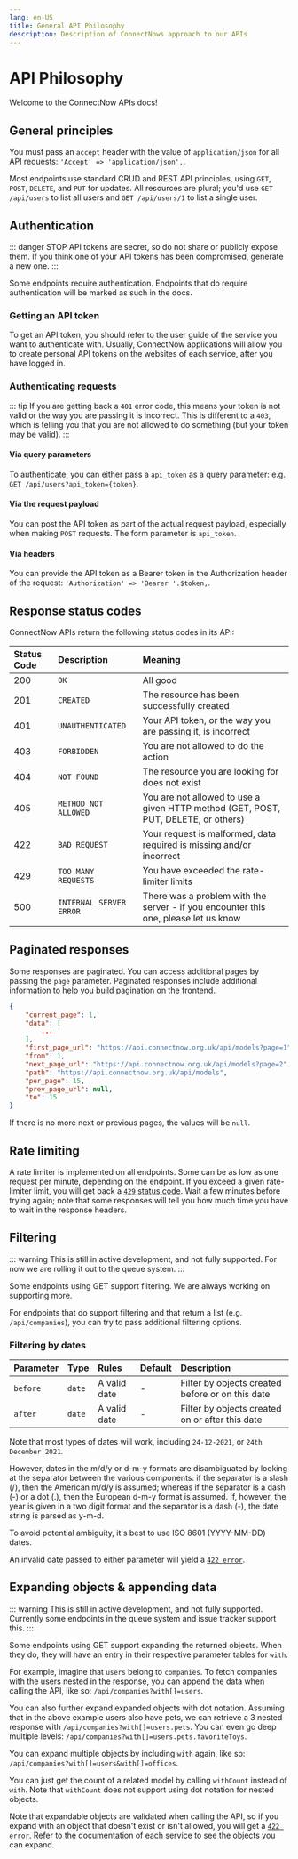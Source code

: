 ```yaml
---
lang: en-US
title: General API Philosophy
description: Description of ConnectNows approach to our APIs
---
```

# API Philosophy
Welcome to the ConnectNow APIs docs!

## General principles

You must pass an `accept` header with the value of `application/json` for all API requests: `'Accept' => 'application/json',`.

Most endpoints use standard CRUD and REST API principles, using `GET`, `POST`, `DELETE`, and `PUT` for updates. All resources are plural; you'd use `GET /api/users` to list all users and `GET /api/users/1` to list a single user.

## Authentication

::: danger STOP
API tokens are secret, so do not share or publicly expose them. If you think one of your API tokens has been compromised, generate a new one.
:::

Some endpoints require authentication. Endpoints that do require authentication will be marked as such in the docs.

### Getting an API token

To get an API token, you should refer to the user guide of the service you want to authenticate with. Usually, ConnectNow applications will allow you to create personal API tokens on the websites of each service, after you have logged in.

### Authenticating requests

::: tip
If you are getting back a `401` error code, this means your token is not valid or the way you are passing it is incorrect. This is different to a `403`, which is telling you that you are not allowed to do something (but your token may be valid).
:::

#### Via query parameters

To authenticate, you can either pass a `api_token` as a query parameter: e.g. `GET /api/users?api_token={token}`.

#### Via the request payload

You can post the API token as part of the actual request payload, especially when making `POST` requests. The form parameter is `api_token`.

#### Via headers

You can provide the API token as a Bearer token in the Authorization header of the request: `'Authorization' => 'Bearer '.$token,`.

## Response status codes

ConnectNow APIs return the following status codes in its API:

| Status Code | Description | Meaning |
| :--- | :--- | :--- |
| 200 | `OK` | All good
| 201 | `CREATED` | The resource has been successfully created
| 401 | `UNAUTHENTICATED` | Your API token, or the way you are passing it, is incorrect
| 403 | `FORBIDDEN` | You are not allowed to do the action
| 404 | `NOT FOUND` | The resource you are looking for does not exist
| 405 | `METHOD NOT ALLOWED` | You are not allowed to use a given HTTP method (GET, POST, PUT, DELETE, or others)
| 422 | `BAD REQUEST` | Your request is malformed, data required is missing and/or incorrect
| 429 | `TOO MANY REQUESTS` | You have exceeded the rate-limiter limits
| 500 | `INTERNAL SERVER ERROR` | There was a problem with the server - if you encounter this one, please let us know

## Paginated responses

Some responses are paginated. You can access additional pages by passing the `page` parameter. Paginated responses include additional information to help you build pagination on the frontend.

```json
{
	"current_page": 1,
	"data": [
		...
	],
	"first_page_url": "https://api.connectnow.org.uk/api/models?page=1",
	"from": 1,
	"next_page_url": "https://api.connectnow.org.uk/api/models?page=2",
	"path": "https://api.connectnow.org.uk/api/models",
	"per_page": 15,
	"prev_page_url": null,
	"to": 15
}
```
If there is no more next or previous pages, the values will be `null`.

## Rate limiting

A rate limiter is implemented on all endpoints. Some can be as low as one request per minute, depending on the endpoint. If you exceed a given rate-limiter limit, you will get back a [`429` status code](#response-status-codes). Wait a few minutes before trying again; note that some responses will tell you how much time you have to wait in the response headers.

## Filtering

::: warning
This is still in active development, and not fully supported. For now we are rolling it out to the queue system.
:::

Some endpoints using GET support filtering. We are always working on supporting more.

For endpoints that do support filtering and that return a list (e.g. `/api/companies`), you can try to pass additional filtering options.

### Filtering by dates

| Parameter | Type | Rules | Default | Description |
| :--- | :--- | :--- | :--- | :--- |
| `before` | `date` | A valid date | - | Filter by objects created before or on this date |
| `after` | `date` | A valid date | - | Filter by objects created on or after this date |

Note that most types of dates will work, including `24-12-2021`, or `24th December 2021`.

However, dates in the m/d/y or d-m-y formats are disambiguated by looking at the separator between the various components: if the separator is a slash (/), then the American m/d/y is assumed; whereas if the separator is a dash (-) or a dot (.), then the European d-m-y format is assumed. If, however, the year is given in a two digit format and the separator is a dash (-), the date string is parsed as y-m-d.

To avoid potential ambiguity, it's best to use ISO 8601 (YYYY-MM-DD) dates.

An invalid date passed to either parameter will yield a [`422 error`](#response-status-codes).

## Expanding objects & appending data

::: warning
This is still in active development, and not fully supported. Currently some endpoints in the queue system and issue tracker support this.
:::

Some endpoints using GET support expanding the returned objects. When they do, they will have an entry in their respective parameter tables for `with`.

For example, imagine that `users` belong to `companies`. To fetch companies with the users nested in the response, you can append the data when calling the API, like so: `/api/companies?with[]=users`.

You can also further expand expanded objects with dot notation. Assuming that in the above example users also have pets, we can retrieve a 3 nested response with `/api/companies?with[]=users.pets`. You can even go deep multiple levels: `/api/companies?with[]=users.pets.favoriteToys`.

You can expand multiple objects by including `with` again, like so: `/api/companies?with[]=users&with[]=offices`.

You can just get the count of a related model by calling `withCount` instead of `with`. Note that `withCount` does not support using dot notation for nested objects.

Note that expandable objects are validated when calling the API, so if you expand with an object that doesn't exist or isn't allowed, you will get a [`422 error`](#response-status-codes). Refer to the documentation of each service to see the objects you can expand.
